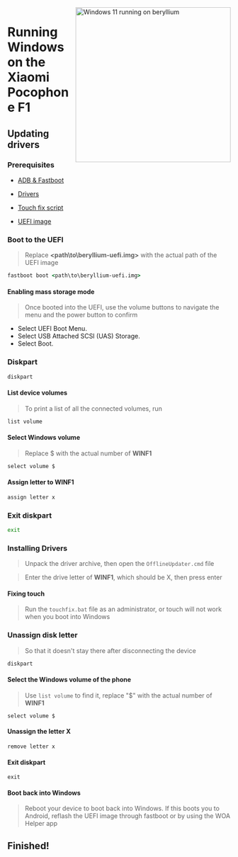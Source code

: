 <img align="right" src="https://github.com/n00b69/woa-beryllium/blob/main/beryllium.png" width="350" alt="Windows 11 running on beryllium">

# Running Windows on the Xiaomi Pocophone F1

## Updating drivers

### Prerequisites
- [ADB & Fastboot](https://developer.android.com/studio/releases/platform-tools)
  
- [Drivers](https://github.com/n00b69/woa-beryllium/releases/tag/Drivers)

- [Touch fix script](https://github.com/n00b69/woa-beryllium/releases/download/Files/touchfix.bat)
  
- [UEFI image](https://github.com/n00b69/woa-beryllium/releases/tag/UEFI)

### Boot to the UEFI
> Replace **<path\to\beryllium-uefi.img>** with the actual path of the UEFI image
```cmd
fastboot boot <path\to\beryllium-uefi.img>
```

#### Enabling mass storage mode
> Once booted into the UEFI, use the volume buttons to navigate the menu and the power button to confirm
- Select UEFI Boot Menu.
- Select USB Attached SCSI (UAS) Storage.
- Select Boot.

### Diskpart
```cmd
diskpart
```

#### List device volumes
> To print a list of all the connected volumes, run
```cmd
list volume
```

#### Select Windows volume
> Replace $ with the actual number of **WINF1**
```cmd
select volume $
```

#### Assign letter to WINF1
```cmd
assign letter x
```

### Exit diskpart
```cmd
exit
```

### Installing Drivers
> Unpack the driver archive, then open the `OfflineUpdater.cmd` file

> Enter the drive letter of **WINF1**, which should be X, then press enter

#### Fixing touch
> Run the `touchfix.bat` file as an administrator, or touch will not work when you boot into Windows

### Unassign disk letter
> So that it doesn't stay there after disconnecting the device
```cmd
diskpart
```

#### Select the Windows volume of the phone
> Use `list volume` to find it, replace "$" with the actual number of **WINF1**
```diskpart
select volume $
```

#### Unassign the letter X
```diskpart
remove letter x
```

#### Exit diskpart
```diskpart
exit
```

#### Boot back into Windows
> Reboot your device to boot back into Windows. If this boots you to Android, reflash the UEFI image through fastboot or by using the WOA Helper app


## Finished!



















